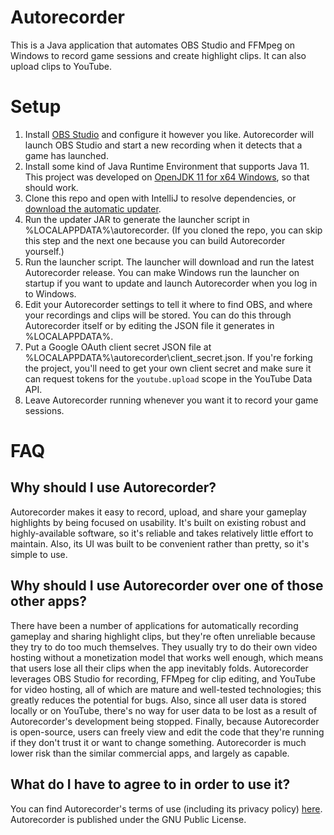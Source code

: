 # Autorecorder
This is a Java application that automates OBS Studio and FFMpeg on Windows to record game sessions and create highlight clips. It can also upload clips to YouTube.

# Setup
1. Install [OBS Studio](https://obsproject.com/download) and configure it however you like. Autorecorder will launch OBS Studio and start a new recording when it detects that a game has launched.
2. Install some kind of Java Runtime Environment that supports Java 11. This project was developed on [OpenJDK 11 for x64 Windows](https://adoptium.net/?variant=openjdk11), so that should work.
3. Clone this repo and open with IntelliJ to resolve dependencies, or [download the automatic updater](https://github.com/trdesilva/autorecorder/releases/download/v1.4.0/updater.jar).
4. Run the updater JAR to generate the launcher script in %LOCALAPPDATA%\autorecorder. (If you cloned the repo, you can skip this step and the next one because you can build Autorecorder yourself.)
5. Run the launcher script. The launcher will download and run the latest Autorecorder release. You can make Windows run the launcher on startup if you want to update and launch Autorecorder when you log in to Windows.
6. Edit your Autorecorder settings to tell it where to find OBS, and where your recordings and clips will be stored. You can do this through Autorecorder itself or by editing the JSON file it generates in %LOCALAPPDATA%.
7. Put a Google OAuth client secret JSON file at %LOCALAPPDATA%\autorecorder\client_secret.json. If you're forking the project, you'll need to get your own client secret and make sure it can request tokens for the `youtube.upload` scope in the YouTube Data API.
8. Leave Autorecorder running whenever you want it to record your game sessions.

# FAQ

## Why should I use Autorecorder?
Autorecorder makes it easy to record, upload, and share your gameplay highlights by being focused on usability. It's built on existing robust and highly-available software, so it's reliable and takes relatively little effort to maintain. Also, its UI was built to be convenient rather than pretty, so it's simple to use.

## Why should I use Autorecorder over one of those other apps?
There have been a number of applications for automatically recording gameplay and sharing highlight clips, but they're often unreliable because they try to do too much themselves. They usually try to do their own video hosting without a monetization model that works well enough, which means that users lose all their clips when the app inevitably folds. Autorecorder leverages OBS Studio for recording, FFMpeg for clip editing, and YouTube for video hosting, all of which are mature and well-tested technologies; this greatly reduces the potential for bugs. Also, since all user data is stored locally or on YouTube, there's no way for user data to be lost as a result of Autorecorder's development being stopped. Finally, because Autorecorder is open-source, users can freely view and edit the code that they're running if they don't trust it or want to change something. Autorecorder is much lower risk than the similar commercial apps, and largely as capable.

## What do I have to agree to in order to use it?
You can find Autorecorder's terms of use (including its privacy policy) [here](https://trdesilva.github.io/autorecorder/license). Autorecorder is published under the GNU Public License.

